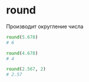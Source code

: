 # round

Производит округление числа

```python
round(5.678)
# 6

round(4.678)
# 4

round(2.567, 2)
# 2.57
```
